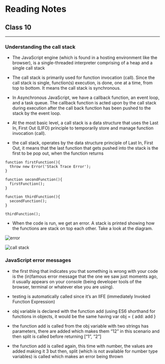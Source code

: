 # Reading Notes
## Class 10
_____________________________________________________________________________________________________________________________________


### Understanding the call stack

- The JavaScript engine (which is found in a hosting environment like the browser), is a single-threaded interpreter comprising of a heap and a single call stack

- The call stack is primarily used for function invocation (call). Since the call stack is single, function(s) execution, is done, one at a time, from top to bottom. It means the call stack is synchronous.

- In Asynchronous JavaScript, we have a callback function, an event loop, and a task queue. The callback function is acted upon by the call stack during execution after the call back function has been pushed to the stack by the event loop.

- At the most basic level, a call stack is a data structure that uses the Last In, First Out (LIFO) principle to temporarily store and manage function invocation (call).

- the call stack, operates by the data structure principle of Last In, First Out, it means that the last function that gets pushed into the stack is the first to be pop out, when the function returns

```
function firstFunction(){
  throw new Error('Stack Trace Error');
}

function secondFunction(){
  firstFunction();
}

function thirdFunction(){
  secondFunction();
}

thirdFunction();
```

- When the code is run, we get an error. A stack is printed showing how the functions are stack on top each other. Take a look at the diagram.

![error](https://cdn-media-1.freecodecamp.org/images/zOINLHPC8E56ac8yyINYOFWeImsjM2Wk2rdU)

![call stack](https://cdn-media-1.freecodecamp.org/images/QgR2uIk7tW0YNz0Xm8g0jAPeRFI0e4sCejsv)


### JavaScript error messages

- the first thing that indicates you that something is wrong with your code is the (in)famous error message that the one we saw just moments ago, it usually appears on your console (being developer tools of the browser, terminal or whatever else you are using).

- testing is automatically called since it’s an IIFE (immediately Invoked Function Expression)

- obj variable is declared with the function add (using ES6 shorthand for functions in objects, it would be the same having var obj = { add: add }
- the function add is called from the obj variable with two strings has parameters, there are added which makes them “12” in this scenario and then split is called before returning [“1”, “2”]

- the function add is called again, this time with number, the values are added making it 3 but then, split (which is not available for number type variables) is called which makes an error being thrown
